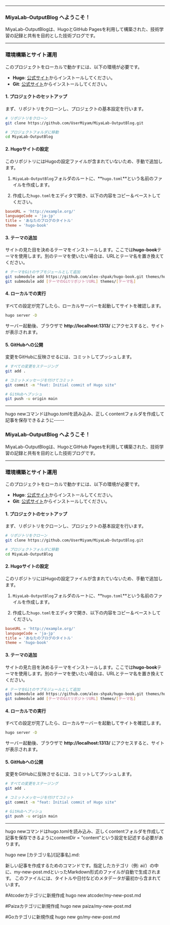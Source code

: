 
-----

### MiyaLab-OutputBlog へようこそ！

MiyaLab-OutputBlogは、HugoとGitHub Pagesを利用して構築された、技術学習の記録と共有を目的とした技術ブログです。

-----

### 環境構築とサイト運用

このプロジェクトをローカルで動かすには、以下の環境が必要です。

  - **Hugo**: [公式サイト](https://gohugo.io/)からインストールしてください。
  - **Git**: [公式サイト](https://git-scm.com/)からインストールしてください。

#### 1\. プロジェクトのセットアップ

まず、リポジトリをクローンし、プロジェクトの基本設定を行います。

```sh
# リポジトリをクローン
git clone https://github.com/UserMiyam/MiyaLab-OutputBlog.git

# プロジェクトフォルダに移動
cd MiyaLab-OutputBlog
```

#### 2\. Hugoサイトの設定

このリポジトリにはHugoの設定ファイルが含まれていないため、手動で追加します。

1.  `MiyaLab-OutputBlog`フォルダのルートに、\*\*`hugo.toml`\*\*という名前のファイルを作成します。

2.  作成した`hugo.toml`をエディタで開き、以下の内容をコピー＆ペーストしてください。

   ```toml
  baseURL = 'http://example.org/'
  languageCode = 'ja-jp'
  title = 'あなたのブログのタイトル'
  theme = 'hugo-book'
  ```

#### 3\. テーマの追加

サイトの見た目を決めるテーマをインストールします。ここでは**hugo-book**テーマを使用します。別のテーマを使いたい場合は、URLとテーマ名を置き換えてください。

```sh
# テーマをGitのサブモジュールとして追加
git submodule add https://github.com/alex-shpak/hugo-book.git themes/hugo-book
git submodule add [テーマのGitリポジトリURL] themes/[テーマ名]
```

#### 4\. ローカルでの実行

すべての設定が完了したら、ローカルサーバーを起動してサイトを確認します。

```sh
hugo server -D
```

サーバー起動後、ブラウザで **http://localhost:1313/** にアクセスすると、サイトが表示されます。

#### 5\. GitHubへの公開

変更をGitHubに反映させるには、コミットしてプッシュします。

```sh
# すべての変更をステージング
git add .

# コミットメッセージを付けてコミット
git commit -m "feat: Initial commit of Hugo site"

# GitHubへプッシュ
git push -u origin main
```

-----
hugo newコマンドはhugo.tomlを読み込み、正しくcontentフォルダを作成して記事を保存できるように-----

### MiyaLab-OutputBlog へようこそ！

MiyaLab-OutputBlogは、HugoとGitHub Pagesを利用して構築された、技術学習の記録と共有を目的とした技術ブログです。

-----

### 環境構築とサイト運用

このプロジェクトをローカルで動かすには、以下の環境が必要です。

  - **Hugo**: [公式サイト](https://gohugo.io/)からインストールしてください。
  - **Git**: [公式サイト](https://git-scm.com/)からインストールしてください。

#### 1\. プロジェクトのセットアップ

まず、リポジトリをクローンし、プロジェクトの基本設定を行います。

```sh
# リポジトリをクローン
git clone https://github.com/UserMiyam/MiyaLab-OutputBlog.git

# プロジェクトフォルダに移動
cd MiyaLab-OutputBlog
```

#### 2\. Hugoサイトの設定

このリポジトリにはHugoの設定ファイルが含まれていないため、手動で追加します。

1.  `MiyaLab-OutputBlog`フォルダのルートに、\*\*`hugo.toml`\*\*という名前のファイルを作成します。

2.  作成した`hugo.toml`をエディタで開き、以下の内容をコピー＆ペーストしてください。

   ```toml
  baseURL = 'http://example.org/'
  languageCode = 'ja-jp'
  title = 'あなたのブログのタイトル'
  theme = 'hugo-book'
  ```

#### 3\. テーマの追加

サイトの見た目を決めるテーマをインストールします。ここでは**hugo-book**テーマを使用します。別のテーマを使いたい場合は、URLとテーマ名を置き換えてください。

```sh
# テーマをGitのサブモジュールとして追加
git submodule add https://github.com/alex-shpak/hugo-book.git themes/hugo-book
git submodule add [テーマのGitリポジトリURL] themes/[テーマ名]
```

#### 4\. ローカルでの実行

すべての設定が完了したら、ローカルサーバーを起動してサイトを確認します。

```sh
hugo server -D
```

サーバー起動後、ブラウザで **http://localhost:1313/** にアクセスすると、サイトが表示されます。

#### 5\. GitHubへの公開

変更をGitHubに反映させるには、コミットしてプッシュします。

```sh
# すべての変更をステージング
git add .

# コミットメッセージを付けてコミット
git commit -m "feat: Initial commit of Hugo site"

# GitHubへプッシュ
git push -u origin main
```

-----
hugo newコマンドはhugo.tomlを読み込み、正しくcontentフォルダを作成して記事を保存できるようにcontentDir = "content"という設定を記述する必要があります。

hugo new [カテゴリ名]/[記事名].md: 

新しい記事を作成するためのコマンドです。指定したカテゴリ（例: ai/）の中に、my-new-post.mdといったMarkdown形式のファイルが自動で生成されます。 
このファイルには、タイトルや日付などのメタデータが最初から含まれています。 

#Atcoderカテゴリに新規作成
hugo new atcoder/my-new-post.md

#Paizaカテゴリに新規作成
hugo new paiza/my-new-post.md

#Goカテゴリに新規作成
hugo new go/my-new-post.md


